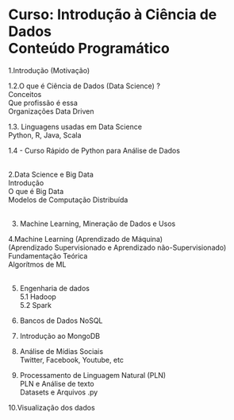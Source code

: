 # Curso: Introdução à Ciência de Dados <br />Conteúdo Programático<br />

1.Introdução (Motivação) <br />

1.2.O que é Ciência de Dados (Data Science) ? <br />
Conceitos <br />
Que profissão é essa <br />
Organizações Data Driven <br />

1.3. Linguagens usadas em Data Science <br />
Python, R, Java, Scala <br />

1.4 - Curso Rápido de Python para Análise de Dados <br /> <br />

2.Data Science e Big Data <br />
Introdução <br />
O que é Big Data <br />
Modelos de Computação Distribuída <br /> <br />

3. Machine Learning, Mineração de Dados e Usos<br />

4.Machine Learning (Aprendizado de Máquina) <br />
(Aprendizado Supervisionado e Aprendizado não-Supervisionado) <br />
Fundamentação Teórica <br />
Algorítmos de ML <br /> <br />

5.  Engenharia de dados <br />
5.1 Hadoop <br />
5.2 Spark <br />

6. Bancos de Dados NoSQL <br />

7. Introdução ao MongoDB <br />

8. Análise de Mídias Sociais <br />
Twitter, Facebook, Youtube, etc <br />

9. Processamento de Linguagem Natural (PLN) <br />
PLN e Análise de texto <br />
Datasets e Arquivos .py <br />

10.Visualização dos dados <br />
